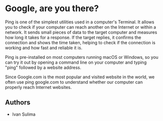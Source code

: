# Google, are you there?
    
Ping is one of the simplest utilities used in a computer's Terminal. It allows you to check if your computer can reach another on the Internet or within a network. It sends small pieces of data to the target computer and measures how long it takes for a response. If the target replies, it confirms the connection and shows the time taken, helping to check if the connection is working and how fast and reliable it is. 

Ping is pre-installed on most computers running macOS or Windows, so you can try it out by opening a command line on your computer and typing "ping" followed by a website address.

Since Google.com is the most popular and visited website in the world, we often use ping google.com to understand whether our computer can properly reach Internet websites.

## Authors
- Ivan Sulima
